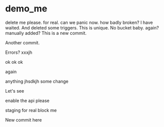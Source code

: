 # demo_me
delete me please. for real. can we panic now. how badly broken? I have waited. And deleted some triggers. This is unique. No bucket baby. again? manually added? This is a new commit.

Another commit.

Errors? xxxjh

ok ok ok 

again

anything
jhsdkjh
some change

Let's see

enable the api please

staging for real
block me

New commit here


